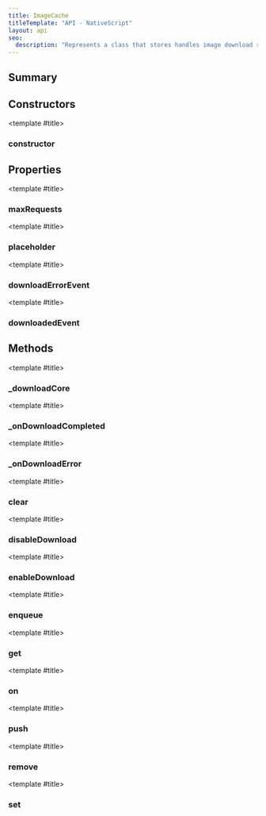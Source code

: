 ```yaml
---
title: ImageCache
titleTemplate: "API - NativeScript"
layout: api
seo:
  description: "Represents a class that stores handles image download requests and caches the already downloaded images."
---
```


<!-- This page is auto generated, do not edit manually. -->
<!-- Run "yarn generate:api-docs" to regenerate -->

<script setup lang="ts">
  import { provide } from "vue";
  import API_DATA from "./ImageCache.data.json";
  
  provide('API_DATA', API_DATA);
</script>

<APIRefHierarchy v-once />

<APIRefComment commentBase64="eyJibG9ja1RhZ3MiOltdLCJtb2RpZmllclRhZ3MiOnt9LCJzdW1tYXJ5IjpbeyJraW5kIjoidGV4dCIsInRleHQiOiJSZXByZXNlbnRzIGEgY2xhc3MgdGhhdCBzdG9yZXMgaGFuZGxlcyBpbWFnZSBkb3dubG9hZCByZXF1ZXN0cyBhbmQgY2FjaGVzIHRoZSBhbHJlYWR5IGRvd25sb2FkZWQgaW1hZ2VzLiJ9XX0=" v-once />

## <Heading ignore>Summary</Heading>

<APIRefSummary v-once />

## Constructors

<div class="">

<APIRef for="12641" v-once>

<template #title>

### constructor

</template>

</APIRef>

</div>

## Properties

<div class="">

<APIRef for="12644" v-once>

<template #title>

### maxRequests

</template>

</APIRef>

</div>

<div class="">

<APIRef for="12643" v-once>

<template #title>

### placeholder

</template>

</APIRef>

</div>

<div class="isPublic isStatic">

<APIRef for="12614" v-once>

<template #title>

### downloadErrorEvent

</template>

</APIRef>

</div>

<div class="isPublic isStatic">

<APIRef for="12613" v-once>

<template #title>

### downloadedEvent

</template>

</APIRef>

</div>

## Methods

<div class="isPrivate">

<APIRef for="12689" v-once>

<template #title>

### _downloadCore

</template>

</APIRef>

</div>

<div class="isPrivate">

<APIRef for="12692" v-once>

<template #title>

### _onDownloadCompleted

</template>

</APIRef>

</div>

<div class="isPrivate">

<APIRef for="12696" v-once>

<template #title>

### _onDownloadError

</template>

</APIRef>

</div>

<div class="">

<APIRef for="12665" v-once>

<template #title>

### clear

</template>

</APIRef>

</div>

<div class="">

<APIRef for="12647" v-once>

<template #title>

### disableDownload

</template>

</APIRef>

</div>

<div class="">

<APIRef for="12645" v-once>

<template #title>

### enableDownload

</template>

</APIRef>

</div>

<div class="">

<APIRef for="12652" v-once>

<template #title>

### enqueue

</template>

</APIRef>

</div>

<div class="">

<APIRef for="12655" v-once>

<template #title>

### get

</template>

</APIRef>

</div>

<div class="">

<APIRef for="12667" v-once>

<template #title>

### on

</template>

</APIRef>

</div>

<div class="">

<APIRef for="12649" v-once>

<template #title>

### push

</template>

</APIRef>

</div>

<div class="">

<APIRef for="12662" v-once>

<template #title>

### remove

</template>

</APIRef>

</div>

<div class="">

<APIRef for="12658" v-once>

<template #title>

### set

</template>

</APIRef>

</div>
